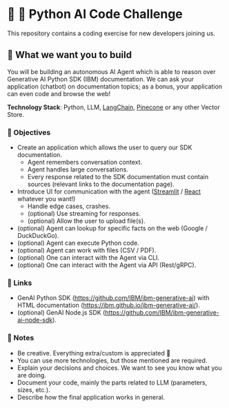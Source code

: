 # 🐍 🤖 Python AI Code Challenge

This repository contains a coding exercise for new developers joining us. 

## 📜 What we want you to build

You will be building an autonomous AI Agent which is able to reason over Generative AI Python SDK (IBM) documentation.
We can ask your application (chatbot) on documentation topics; as a bonus, your application can even code and browse the web!

**Technology Stack**: Python, LLM, [LangChain](https://python.langchain.com/), [Pinecone](https://www.pinecone.io/) or any other Vector Store.   

### 🎯 Objectives

- Create an application which allows the user to query our SDK documentation.
  - Agent remembers conversation context.
  - Agent handles large conversations.
  - Every response related to the SDK documentation must contain sources (relevant links to the documentation page).
- Introduce UI for communication with the agent ([Streamlit](https://streamlit.io/) / [React](https://react.dev/) whatever you want!)
  - Handle edge cases, crashes.
  - (optional) Use streaming for responses.
  - (optional) Allow the user to upload file(s). 
- (optional) Agent can lookup for specific facts on the web (Google / DuckDuckGo).
- (optional) Agent can execute Python code.
- (optional) Agent can work with files (CSV / PDF).
- (optional) One can interact with the Agent via CLI.
- (optional) One can interact with the Agent via API (Rest/gRPC).

### 🔗 Links

- GenAI Python SDK (https://github.com/IBM/ibm-generative-ai) with HTML documentation (https://ibm.github.io/ibm-generative-ai/).
- (optional) GenAI Node.js SDK (https://github.com/IBM/ibm-generative-ai-node-sdk).

### 📝 Notes
- Be creative. Everything extra/custom is appreciated 🦄
- You can use more technologies, but those mentioned are required.
- Explain your decisions and choices. We want to see you know what you are doing.
- Document your code, mainly the parts related to LLM (parameters, sizes, etc.).
- Describe how the final application works in general.
